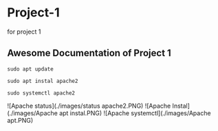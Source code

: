 # Project-1
for project 1
## Awesome Documentation of Project 1
`sudo apt update`

`sudo apt instal apache2`

`sudo systemctl apache2`

![Apache status](./images/status apache2.PNG)
![Apache Instal](./images/Apache apt instal.PNG)
![Apache systemctl](./images/Apache apt.PNG)